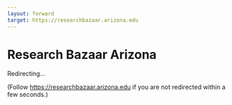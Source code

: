 ```yaml
---
layout: forward
target: https://researchbazaar.arizona.edu
---
```


# Research Bazaar Arizona

Redirecting...  

(Follow https://researchbazaar.arizona.edu if you are not redirected within a few seconds.)
